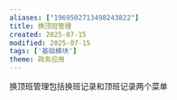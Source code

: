 ```yaml
---
aliases: ["1969502713498243822"]
title: 换顶班管理
created: 2025-07-15
modified: 2025-07-15
tags: ['基础模块']
theme: 政务应用
---
```


换顶班管理包括换班记录和顶班记录两个菜单